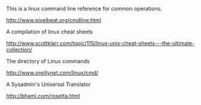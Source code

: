 This is a linux command line reference for common operations.

http://www.pixelbeat.org/cmdline.html

A compilation of linux cheat  sheets

http://www.scottklarr.com/topic/115/linux-unix-cheat-sheets---the-ultimate-collection/

The directory of Linux commands

http://www.oreillynet.com/linux/cmd/

A Sysadmin's Unixersal Translator

http://bhami.com/rosetta.html
